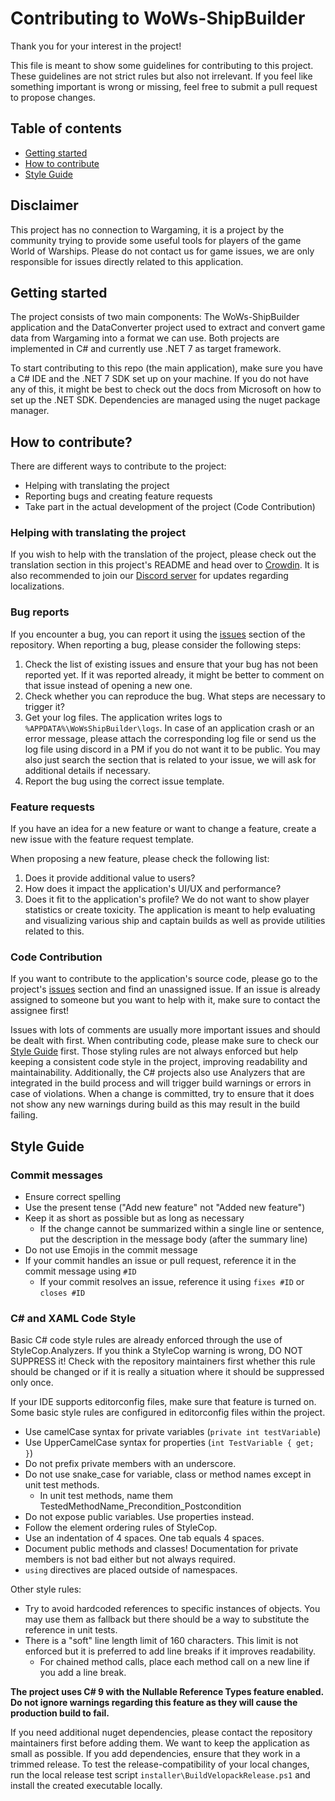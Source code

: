 ﻿# Contributing to WoWs-ShipBuilder

Thank you for your interest in the project!

This file is meant to show some guidelines for contributing to this project. These guidelines are not strict rules but also not irrelevant.
If you feel like something important is wrong or missing, feel free to submit a pull request to propose changes.

## Table of contents

- [Getting started](#getting-started)
- [How to contribute](#how-to-contribute)
- [Style Guide](#style-guide)


## Disclaimer

This project has no connection to Wargaming, it is a project by the community trying to provide some useful tools for players of the game World of Warships.
Please do not contact us for game issues, we are only responsible for issues directly related to this application.


## Getting started

The project consists of two main components: The WoWs-ShipBuilder application and the DataConverter project used to extract and convert game data from Wargaming into a format we can use.
Both projects are implemented in C# and currently use .NET 7 as target framework.

To start contributing to this repo (the main application), make sure you have a C# IDE and the .NET 7 SDK set up on your machine.
If you do not have any of this, it might be best to check out the docs from Microsoft on how to set up the .NET SDK.
Dependencies are managed using the nuget package manager.


## How to contribute?

There are different ways to contribute to the project:

- Helping with translating the project
- Reporting bugs and creating feature requests
- Take part in the actual development of the project (Code Contribution)

### Helping with translating the project

If you wish to help with the translation of the project, please check out the translation section in this project's README and head over to [Crowdin](https://crowdin.com/project/wows-shipbuilder).
It is also recommended to join our [Discord server](https://discord.gg/C8EaepZJDY) for updates regarding localizations.

### Bug reports

If you encounter a bug, you can report it using the [issues](https://github.com/WoWs-Builder-Team/WoWs-ShipBuilder/issues) section of the repository.
When reporting a bug, please consider the following steps:

1. Check the list of existing issues and ensure that your bug has not been reported yet. If it was reported already, it might be better to comment on that issue instead of opening a new one.
2. Check whether you can reproduce the bug. What steps are necessary to trigger it?
3. Get your log files. The application writes logs to `%APPDATA%\WoWsShipBuilder\logs`.
In case of an application crash or an error message, please attach the corresponding log file or send us the log file using discord in a PM if you do not want it to be public.
You may also just search the section that is related to your issue, we will ask for additional details if necessary.
4. Report the bug using the correct issue template.

### Feature requests

If you have an idea for a new feature or want to change a feature, create a new issue with the feature request template.

When proposing a new feature, please check the following list:

1. Does it provide additional value to users?
2. How does it impact the application's UI/UX and performance?
3. Does it fit to the application's profile? We do not want to show player statistics or create toxicity.
The application is meant to help evaluating and visualizing various ship and captain builds as well as provide utilities related to this.

### Code Contribution

If you want to contribute to the application's source code, please go to the project's [issues](https://github.com/WoWs-Builder-Team/WoWs-ShipBuilder/issues) section and find an unassigned issue.
If an issue is already assigned to someone but you want to help with it, make sure to contact the assignee first!

Issues with lots of comments are usually more important issues and should be dealt with first.
When contributing code, please make sure to check our [Style Guide](#style-guide) first.
Those styling rules are not always enforced but help keeping a consistent code style in the project, improving readability and maintainability.
Additionally, the C# projects also use Analyzers that are integrated in the build process and will trigger build warnings or errors in case of violations.
When a change is committed, try to ensure that it does not show any new warnings during build as this may result in the build failing.


## Style Guide

### Commit messages

- Ensure correct spelling
- Use the present tense ("Add new feature" not "Added new feature")
- Keep it as short as possible but as long as necessary
  - If the change cannot be summarized within a single line or sentence, put the description in the message body (after the summary line)
- Do not use Emojis in the commit message
- If your commit handles an issue or pull request, reference it in the commit message using `#ID`
  - If your commit resolves an issue, reference it using `fixes #ID` or `closes #ID`

### C# and XAML Code Style

Basic C# code style rules are already enforced through the use of StyleCop.Analyzers. If you think a StyleCop warning is wrong, DO NOT SUPPRESS it!
Check with the repository maintainers first whether this rule should be changed or if it is really a situation where it should be suppressed only once.

If your IDE supports editorconfig files, make sure that feature is turned on. Some basic style rules are configured in editorconfig files within the project.

- Use camelCase syntax for private variables (`private int testVariable`)
- Use UpperCamelCase syntax for properties (`int TestVariable { get; }`)
- Do not prefix private members with an underscore.
- Do not use snake_case for variable, class or method names except in unit test methods.
  - In unit test methods, name them TestedMethodName_Precondition_Postcondition
- Do not expose public variables. Use properties instead.
- Follow the element ordering rules of StyleCop.
- Use an indentation of 4 spaces. One tab equals 4 spaces.
- Document public methods and classes! Documentation for private members is not bad either but not always required.
- `using` directives are placed outside of namespaces.

Other style rules:

- Try to avoid hardcoded references to specific instances of objects. You may use them as fallback but there should be a way to substitute the reference in unit tests.
- There is a "soft" line length limit of 160 characters. This limit is not enforced but it is preferred to add line breaks if it improves readability.
  - For chained method calls, place each method call on a new line if you add a line break.

**The project uses C# 9 with the Nullable Reference Types feature enabled. Do not ignore warnings regarding this feature as they will cause the production build to fail.**

If you need additional nuget dependencies, please contact the repository maintainers first before adding them.
We want to keep the application as small as possible. If you add dependencies, ensure that they work in a trimmed release.
To test the release-compatibility of your local changes, run the local release test script `installer\BuildVelopackRelease.ps1` and install the created executable locally.
